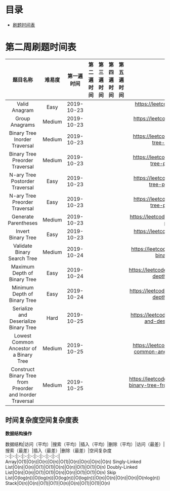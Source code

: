 # 目录

* <a href="#datetime">刷题时间表</a>

<a id="datetime" name="datetime"></a> 

# 第二周刷题时间表

题目名称|难易度|第一遍时间|第二遍时间|第三遍时间|第四遍时间|第五遍时间|地址
:-:|:-:|:-:|:-:|:-:|:-:|:-:|:-:
Valid Anagram|Easy|2019-10-23|||||https://leetcode.com/problems/valid-anagram/
Group Anagrams|Medium|2019-10-23|||||https://leetcode.com/problems/group-anagrams/
Binary Tree Inorder Traversal|Medium|2019-10-23|||||https://leetcode.com/problems/binary-tree-inorder-traversal/
Binary Tree Preorder Traversal|Medium|2019-10-23|||||https://leetcode.com/problems/binary-tree-preorder-traversal/
N-ary Tree Postorder Traversal|Easy|2019-10-23|||||https://leetcode.com/problems/n-ary-tree-postorder-traversal/
N-ary Tree Preorder Traversal|Easy|2019-10-23|||||https://leetcode.com/problems/n-ary-tree-preorder-traversal/
Generate Parentheses|Medium|2019-10-23|||||https://leetcode.com/problems/generate-parentheses/
Invert Binary Tree|Easy|2019-10-23|||||https://leetcode.com/problems/invert-binary-tree/
Validate Binary Search Tree|Medium|2019-10-24|||||https://leetcode.com/problems/validate-binary-search-tree/
Maximum Depth of Binary Tree|Easy|2019-10-24|||||https://leetcode.com/problems/maximum-depth-of-binary-tree/
Minimum Depth of Binary Tree|Easy|2019-10-24|||||https://leetcode.com/problems/minimum-depth-of-binary-tree/
Serialize and Deserialize Binary Tree|Hard|2019-10-25|||||https://leetcode.com/problems/serialize-and-deserialize-binary-tree/
Lowest Common Ancestor of a Binary Tree|Medium|2019-10-25|||||https://leetcode.com/problems/lowest-common-ancestor-of-a-binary-tree/
Construct Binary Tree from Preorder and Inorder Traversal|Medium|2019-10-25|||||https://leetcode.com/problems/construct-binary-tree-from-preorder-and-inorder-traversal/


<a id="note" name="note"></a>

## 时间复杂度空间复杂度表

**数据结构操作**

数据结构|访问（平均）|搜索（平均）|插入（平均）|删除（平均）|访问（最差）|搜索（最差）|插入（最差）|删除（最差）|空间复杂度
:-:|:-:|:-:|:-:|:-:|:-:|:-:|:-:|:-:|
Array|O(1)|O(n)|O(n)|O(n)|O(1)|O(n)|O(n)|O(n)|O(n)
Singly-Linked List|O(n)|O(n)|O(1)|O(1)|O(n)|O(n)|O(1)|O(1)|O(n)
Doubly-Linked List|O(n)|O(n)|O(1)|O(1)|O(n)|O(n)|O(1)|O(1)|O(n)
Skip List|O(log(n))|O(log(n))|O(log(n))|O(log(n))|O(n)|O(n)|O(n)|O(n)|O(nlog(n))
Stack|O(n)|O(n)|O(1)|O(1)|O(n)|O(n)|O(1)|O(1)|O(n)